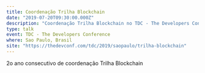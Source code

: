 ```yaml
---
title: Coordenação Trilha Blockchain
date: "2019-07-20T09:30:00.000Z"
description: "Coordenação Trilha Blockchain no TDC - The Developers Conference em Sao Paulo, Brasil"
type: talk
event: TDC - The Developers Conference
where: Sao Paulo, Brasil
site: "https://thedevconf.com/tdc/2019/saopaulo/trilha-blockchain"
---
```



2o ano consecutivo de coordenação Trilha Blockchain

